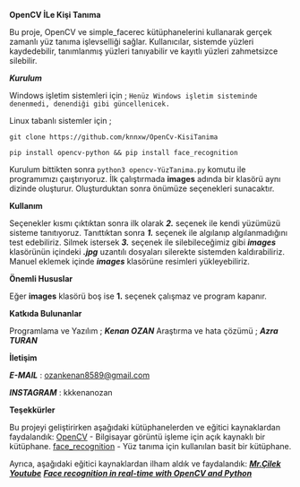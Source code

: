 **OpenCV İLe Kişi Tanıma**

   Bu proje, OpenCV ve simple_facerec kütüphanelerini kullanarak gerçek zamanlı yüz tanıma işlevselliği sağlar.
   Kullanıcılar, sistemde yüzleri kaydedebilir, tanımlanmış yüzleri tanıyabilir ve kayıtlı yüzleri zahmetsizce silebilir.

***Kurulum*** 

   Windows işletim sistemleri için ;
   ```Henüz Windows işletim sisteminde denenmedi, denendiği gibi güncellenicek.```
   
   Linux tabanlı sistemler için ;
  
  ```git clone https://github.com/knnxw/OpenCv-KisiTanima```
  
  ```pip install opencv-python && pip install face_recognition```
  
   Kurulum bittikten sonra ```python3 opencv-YüzTanima.py``` komutu ile programımızı çaıştırıyoruz.
   İlk çalıştırmada **images** adında bir klasörü aynı dizinde oluşturur. Oluşturduktan sonra önümüze seçenekleri sunacaktır.

**Kullanım**

   Seçenekler kısmı çıktıktan sonra ilk olarak ***2.*** seçenek ile kendi yüzümüzü sisteme tanıtıyoruz.
   Tanıttıktan sonra ***1.*** seçenek ile algılanıp algılanmadığını test edebiliriz. Silmek istersek ***3.*** seçenek ile silebileceğimiz gibi ***images*** klasörünün içindeki
   ***.jpg*** uzantılı dosyaları silerekte sistemden kaldırabiliriz. Manuel eklemek içinde ***images*** klasörüne resimleri yükleyebiliriz.

**Önemli Hususlar**

   Eğer **images** klasörü boş ise **1.** seçenek çalışmaz ve program kapanır.

**Katkıda Bulunanlar**

   Programlama ve Yazılım ; ***Kenan OZAN***
   Araştırma ve hata çözümü ; ***Azra TURAN***

**İletişim**

   ***E-MAIL*** : ozankenan8589@gmail.com
   
   ***INSTAGRAM*** : kkkenanozan

    
**Teşekkürler**

  Bu projeyi geliştirirken aşağıdaki kütüphanelerden ve eğitici kaynaklardan faydalandık:
[OpenCV](https://opencv.org/) - Bilgisayar görüntü işleme için açık kaynaklı bir kütüphane.
[face_recognition](https://pypi.org/project/face-recognition/) - Yüz tanıma için kullanılan basit bir kütüphane.

Ayrıca, aşağıdaki eğitici kaynaklardan ilham aldık ve faydalandık:
  ***[Mr.Çilek Youtube](https://www.youtube.com/@mrcilek4454)***
  ***[Face recognition in real-time with OpenCV and Python](https://pysource.com/2021/08/16/face-recognition-in-real-time-with-opencv-and-python/)***

   
